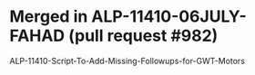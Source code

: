 # Merged in ALP-11410-06JULY-FAHAD (pull request #982)

ALP-11410-Script-To-Add-Missing-Followups-for-GWT-Motors
